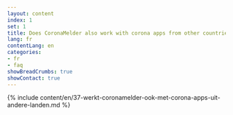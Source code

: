 ```yaml
---
layout: content
index: 1
set: 1
title: Does CoronaMelder also work with corona apps from other countries?
lang: fr
contentLang: en
categories:
- fr
- faq
showBreadCrumbs: true
showContact: true
---
```

{% include content/en/37-werkt-coronamelder-ook-met-corona-apps-uit-andere-landen.md %}
